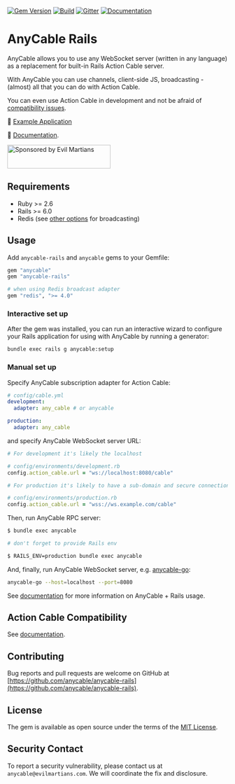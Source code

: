 [![Gem Version](https://badge.fury.io/rb/anycable-rails.svg)](https://rubygems.org/gems/anycable-rails)
[![Build](https://github.com/anycable/anycable-rails/workflows/Build/badge.svg)](https://github.com/anycable/anycable-rails/actions)
[![Gitter](https://img.shields.io/badge/gitter-join%20chat%20%E2%86%92-brightgreen.svg)](https://gitter.im/anycable/Lobby)
[![Documentation](https://img.shields.io/badge/docs-link-brightgreen.svg)](https://docs.anycable.io/#/rails/getting_started)

# AnyCable Rails

AnyCable allows you to use any WebSocket server (written in any language) as a replacement for built-in Rails Action Cable server.

With AnyCable you can use channels, client-side JS, broadcasting - (almost) all that you can do with Action Cable.

You can even use Action Cable in development and not be afraid of [compatibility issues](#compatibility).

💾 [Example Application](https://github.com/anycable/anycable_rails_demo)

📑 [Documentation](https://docs.anycable.io/#/rails/getting_started).

<a href="https://evilmartians.com/">
<img src="https://evilmartians.com/badges/sponsored-by-evil-martians.svg" alt="Sponsored by Evil Martians" width="236" height="54"></a>

## Requirements

- Ruby >= 2.6
- Rails >= 6.0
- Redis (see [other options](https://github.com/anycable/anycable/issues/2) for broadcasting)

## Usage

Add `anycable-rails` and `anycable` gems to your Gemfile:

```ruby
gem "anycable"
gem "anycable-rails"

# when using Redis broadcast adapter
gem "redis", ">= 4.0"
```

### Interactive set up

After the gem was installed, you can run an interactive wizard to configure your Rails application for using with AnyCable by running a generator:

```sh
bundle exec rails g anycable:setup
```

### Manual set up

Specify AnyCable subscription adapter for Action Cable:

```yml
# config/cable.yml
development:
  adapter: any_cable # or anycable

production:
  adapter: any_cable
```

and specify AnyCable WebSocket server URL:

```ruby
# For development it's likely the localhost

# config/environments/development.rb
config.action_cable.url = "ws://localhost:8080/cable"

# For production it's likely to have a sub-domain and secure connection

# config/environments/production.rb
config.action_cable.url = "wss://ws.example.com/cable"
```

Then, run AnyCable RPC server:

```sh
$ bundle exec anycable

# don't forget to provide Rails env

$ RAILS_ENV=production bundle exec anycable
```

And, finally, run AnyCable WebSocket server, e.g. [anycable-go](https://docs.anycable.io/#/v1/anycable-go/getting_started):

```sh
anycable-go --host=localhost --port=8080
```

See [documentation](https://docs.anycable.io/#/rails/getting_started) for more information on AnyCable + Rails usage.

## Action Cable Compatibility

See [documentation](https://docs.anycable.io/#/rails/compatibility).

## Contributing

Bug reports and pull requests are welcome on GitHub at [https://github.com/anycable/anycable-rails](https://github.com/anycable/anycable-rails).

## License

The gem is available as open source under the terms of the [MIT License](http://opensource.org/licenses/MIT).

## Security Contact

To report a security vulnerability, please contact us at `anycable@evilmartians.com`. We will coordinate the fix and disclosure.
